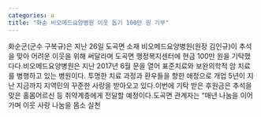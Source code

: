 ```yaml
---
categories: a
title: "화순 비오메드요양병원 이웃 돕기 100만 원 기부"
---
```

화순군(군수 구복규)은 지난 26일 도곡면 소재 비오메드요양병원(원장 김인규)이 추석을 맞아 어려운 이웃을 위해 써달라며 도곡면 행정복지센터에 현금 100만 원을 기탁했다다.비오메드요양병원은 지난 2017년 6월 문을 열어 표준치료와 보완의학적 암 치료를 병행하고 있는 병원이다. 투명한 치료 과정과 환우들을 향한 애정으로 개업 5년이 지난 지금까지 지역민의 꾸준한 사랑을 받아오고 있다.이번에 기탁 받은 후원금은 추석을 맞은 홀몸어르신 등 취약계층에게 전달할 예정이다.도곡면 관계자는 “매년 나눔을 이어가며 이웃 사랑 나눔을 몸소 실천